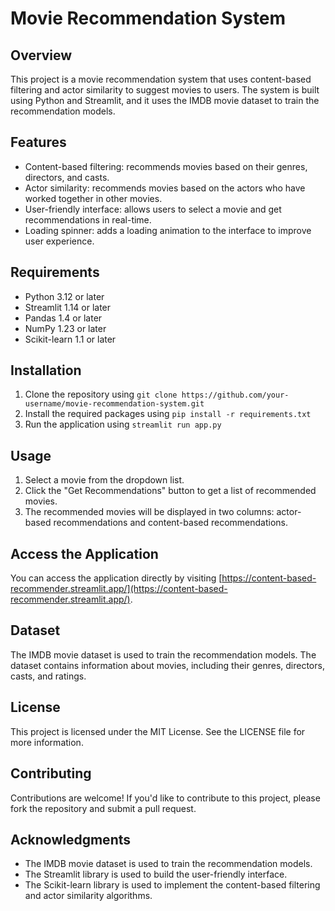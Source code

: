 # Movie Recommendation System

## Overview

This project is a movie recommendation system that uses content-based filtering and actor similarity to suggest movies to users. The system is built using Python and Streamlit, and it uses the IMDB movie dataset to train the recommendation models.

## Features

*   Content-based filtering: recommends movies based on their genres, directors, and casts.
*   Actor similarity: recommends movies based on the actors who have worked together in other movies.
*   User-friendly interface: allows users to select a movie and get recommendations in real-time.
*   Loading spinner: adds a loading animation to the interface to improve user experience.

## Requirements

*   Python 3.12 or later
*   Streamlit 1.14 or later
*   Pandas 1.4 or later
*   NumPy 1.23 or later
*   Scikit-learn 1.1 or later

## Installation

1.  Clone the repository using `git clone https://github.com/your-username/movie-recommendation-system.git`
2.  Install the required packages using `pip install -r requirements.txt`
3.  Run the application using `streamlit run app.py`

## Usage

1.  Select a movie from the dropdown list.
2.  Click the "Get Recommendations" button to get a list of recommended movies.
3.  The recommended movies will be displayed in two columns: actor-based recommendations and content-based recommendations.

## Access the Application

You can access the application directly by visiting [https://content-based-recommender.streamlit.app/](https://content-based-recommender.streamlit.app/).

## Dataset

The IMDB movie dataset is used to train the recommendation models. The dataset contains information about movies, including their genres, directors, casts, and ratings.

## License

This project is licensed under the MIT License. See the LICENSE file for more information.

## Contributing

Contributions are welcome! If you'd like to contribute to this project, please fork the repository and submit a pull request.

## Acknowledgments

*   The IMDB movie dataset is used to train the recommendation models.
*   The Streamlit library is used to build the user-friendly interface.
*   The Scikit-learn library is used to implement the content-based filtering and actor similarity algorithms.
